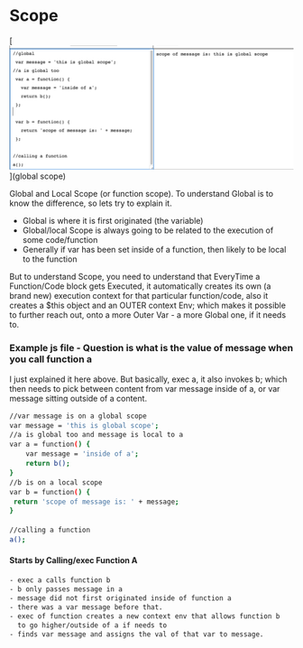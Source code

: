 
# Scope

[![N|global](globalScope.png)](global scope)

Global and Local Scope (or function scope). To understand Global is to know the difference, so
lets try to explain it.

  - Global is where it is first originated (the variable)
  - Global/local Scope is always going to be related to the execution of some code/function
  - Generally if var has been set inside of a function, then likely to be local to the function
  
But to understand Scope, you need to understand that EveryTime a Function/Code block gets Executed,
it automatically creates its own (a brand new) execution context for that particular function/code, 
also it creates a $this object and an OUTER context Env; which makes it possible to further reach out, 
onto a more Outer Var - a more Global one, if it needs to.

### Example js file  - Question is what is the value of message when you call function a
I just explained it here above. But basically, exec a, it also invokes b; which then needs to pick
between content from var message inside of a, or var message sitting outside of a content.


```sh
//var message is on a global scope
var message = 'this is global scope';
//a is global too and message is local to a
var a = function() {
    var message = 'inside of a';
    return b();
}
//b is on a local scope
var b = function() {
 return 'scope of message is: ' + message;
}

//calling a function
a();

```
#### Starts by Calling/exec Function A

    - exec a calls function b
    - b only passes message in a
    - message did not first originated inside of function a
    - there was a var message before that.
    - exec of function creates a new context env that allows function b
      to go higher/outside of a if needs to 
    - finds var message and assigns the val of that var to message.






